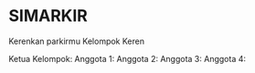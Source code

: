 # SIMARKIR

Kerenkan parkirmu
Kelompok Keren

Ketua Kelompok: 
Anggota 1:
Anggota 2: 
Anggota 3: 
Anggota 4:
